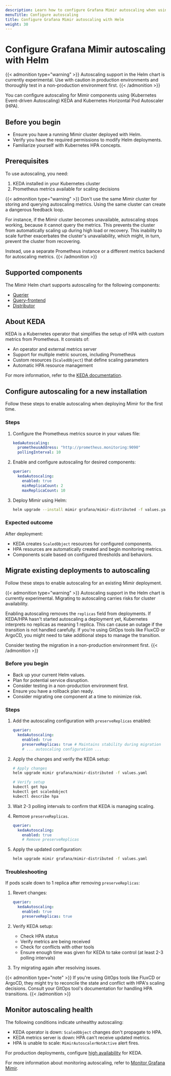 ```yaml
---
description: Learn how to configure Grafana Mimir autoscaling when using Helm.
menuTitle: Configure autoscaling
title: Configure Grafana Mimir autoscaling with Helm
weight: 30
---
```


# Configure Grafana Mimir autoscaling with Helm

{{< admonition type="warning" >}}
Autoscaling support in the Helm chart is currently experimental. Use with caution in production environments and thoroughly test in a non-production environment first.
{{< /admonition >}}

You can configure autoscaling for Mimir components using (Kubernetes Event-driven Autoscaling) KEDA and Kubernetes Horizontal Pod Autoscaler (HPA).

## Before you begin

- Ensure you have a running Mimir cluster deployed with Helm.
- Verify you have the required permissions to modify Helm deployments.
- Familiarize yourself with Kubernetes HPA concepts.

## Prerequisites

To use autoscaling, you need:

1. KEDA installed in your Kubernetes cluster
2. Prometheus metrics available for scaling decisions

{{< admonition type="warning" >}}
Don't use the same Mimir cluster for storing and querying autoscaling metrics. Using the same cluster can create a dangerous feedback loop.

For instance, if the Mimir cluster becomes unavailable, autoscaling stops working, because it cannot query the metrics. This prevents the cluster from automatically scaling up during high load or recovery. This inability to scale further exacerbates the cluster's unavailability, which might, in turn, prevent the cluster from recovering.

Instead, use a separate Prometheus instance or a different metrics backend for autoscaling metrics.
{{< /admonition >}}

## Supported components

The Mimir Helm chart supports autoscaling for the following components:

- [Querier](https://grafana.com/docs/mimir/<MIMIR_VERSION>/references/architecture/components/querier/)
- [Query-frontend](https://grafana.com/docs/mimir/<MIMIR_VERSION>/references/architecture/components/query-frontend/)
- [Distributor](https://grafana.com/docs/mimir/<MIMIR_VERSION>/references/architecture/components/distributor/)

## About KEDA

KEDA is a Kubernetes operator that simplifies the setup of HPA with custom metrics from Prometheus. It consists of:

- An operator and external metrics server
- Support for multiple metric sources, including Prometheus
- Custom resources (`ScaledObject`) that define scaling parameters
- Automatic HPA resource management

For more information, refer to the [KEDA documentation](https://keda.sh).

## Configure autoscaling for a new installation

Follow these steps to enable autoscaling when deploying Mimir for the first time.

### Steps

1. Configure the Prometheus metrics source in your values file:

   ```yaml
   kedaAutoscaling:
     prometheusAddress: "http://prometheus.monitoring:9090"
     pollingInterval: 10
   ```

2. Enable and configure autoscaling for desired components:

   ```yaml
   querier:
     kedaAutoscaling:
       enabled: true
       minReplicaCount: 2
       maxReplicaCount: 10
   ```

3. Deploy Mimir using Helm:
   ```bash
   helm upgrade --install mimir grafana/mimir-distributed -f values.yaml
   ```

### Expected outcome

After deployment:

- KEDA creates `ScaledObject` resources for configured components.
- HPA resources are automatically created and begin monitoring metrics.
- Components scale based on configured thresholds and behaviors.

## Migrate existing deployments to autoscaling

Follow these steps to enable autoscaling for an existing Mimir deployment.

{{< admonition type="warning" >}}
Autoscaling support in the Helm chart is currently experimental. Migrating to autoscaling carries risks for cluster availability.

Enabling autoscaling removes the `replicas` field from deployments. If KEDA/HPA hasn't started autoscaling a deployment yet, Kubernetes interprets no replicas as meaning 1 replica. This can cause an outage if the transition is not handled carefully. If you're using GitOps tools like FluxCD or ArgoCD, you might need to take additional steps to manage the transition.

Consider testing the migration in a non-production environment first.
{{< /admonition >}}

### Before you begin

- Back up your current Helm values.
- Plan for potential service disruption.
- Consider testing in a non-production environment first.
- Ensure you have a rollback plan ready.
- Consider migrating one component at a time to minimize risk.

### Steps

1. Add the autoscaling configuration with `preserveReplicas` enabled:

   ```yaml
   querier:
     kedaAutoscaling:
       enabled: true
       preserveReplicas: true # Maintains stability during migration
       # ... autoscaling configuration ...
   ```

2. Apply the changes and verify the KEDA setup:

   ```bash
   # Apply changes
   helm upgrade mimir grafana/mimir-distributed -f values.yaml

   # Verify setup
   kubectl get hpa
   kubectl get scaledobject
   kubectl describe hpa
   ```

3. Wait 2-3 polling intervals to confirm that KEDA is managing scaling.
4. Remove `preserveReplicas`.

   ```yaml
   querier:
     kedaAutoscaling:
       enabled: true
       # Remove preserveReplicas
   ```

5. Apply the updated configuration:
   ```bash
   helm upgrade mimir grafana/mimir-distributed -f values.yaml
   ```

### Troubleshooting

If pods scale down to 1 replica after removing `preserveReplicas`:

1. Revert changes:

   ```yaml
   querier:
     kedaAutoscaling:
       enabled: true
       preserveReplicas: true
   ```

2. Verify KEDA setup:

   - Check HPA status
   - Verify metrics are being received
   - Check for conflicts with other tools
   - Ensure enough time was given for KEDA to take control (at least 2-3 polling intervals)

3. Try migrating again after resolving issues.

{{< admonition type="note" >}}
If you're using GitOps tools like FluxCD or ArgoCD, they might try to reconcile the state and conflict with HPA's scaling decisions. Consult your GitOps tool's documentation for handling HPA transitions.
{{< /admonition >}}

## Monitor autoscaling health

The following conditions indicate unhealthy autoscaling:

- KEDA operator is down: `ScaledObject` changes don't propagate to HPA.
- KEDA metrics server is down: HPA can't receive updated metrics.
- HPA is unable to scale: `MimirAutoscalerNotActive` alert fires.

For production deployments, configure [high availability](https://keda.sh/docs/latest/operate/cluster/#high-availability) for KEDA.

For more information about monitoring autoscaling, refer to [Monitor Grafana Mimir](https://grafana.com/docs/mimir/<MIMIR_VERSION>/manage/monitor-grafana-mimir/).
